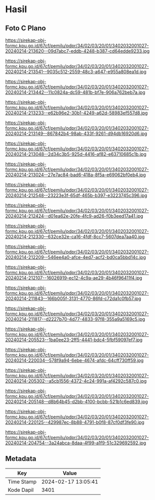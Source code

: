 # Hasil

## Foto C Plano

https://sirekap-obj-formc.kpu.go.id/67cf/pemilu/pdpr/34/02/03/20/01/3402032001027-20240214-213620--09d7abc7-eddb-4248-b387-cd64edde9233.jpg

https://sirekap-obj-formc.kpu.go.id/67cf/pemilu/pdpr/34/02/03/20/01/3402032001027-20240214-213541--9035c512-2559-48c3-a647-e955a808ea1d.jpg

https://sirekap-obj-formc.kpu.go.id/67cf/pemilu/pdpr/34/02/03/20/01/3402032001027-20240214-213442--11c0824a-dc59-481b-bf7e-906a762beb7a.jpg

https://sirekap-obj-formc.kpu.go.id/67cf/pemilu/pdpr/34/02/03/20/01/3402032001027-20240214-213233--e62b96e2-30b1-4249-a62d-58983ef557d8.jpg

https://sirekap-obj-formc.kpu.go.id/67cf/pemilu/pdpr/34/02/03/20/01/3402032001027-20240214-213149--867842b4-98ab-433f-9261-d94db16920d6.jpg

https://sirekap-obj-formc.kpu.go.id/67cf/pemilu/pdpr/34/02/03/20/01/3402032001027-20240214-213048--2d34c3b5-925d-4416-af82-e63710685c1b.jpg

https://sirekap-obj-formc.kpu.go.id/67cf/pemilu/pdpr/34/02/03/20/01/3402032001027-20240214-213024--27e7ac84-bad6-418a-8f5a-e69062bf0eb4.jpg

https://sirekap-obj-formc.kpu.go.id/67cf/pemilu/pdpr/34/02/03/20/01/3402032001027-20240214-212548--23223e3f-65df-465b-b397-e3223745c396.jpg

https://sirekap-obj-formc.kpu.go.id/67cf/pemilu/pdpr/34/02/03/20/01/3402032001027-20240214-212424--d01ea62e-20fe-4fc9-ad26-f0b3eed17a41.jpg

https://sirekap-obj-formc.kpu.go.id/67cf/pemilu/pdpr/34/02/03/20/01/3402032001027-20240214-212330--632ce32e-ca16-4fdf-8cc7-5607dea7aa40.jpg

https://sirekap-obj-formc.kpu.go.id/67cf/pemilu/pdpr/34/02/03/20/01/3402032001027-20240214-212209--546ee4a0-afce-4ed7-acf2-bd0ca5bbd14c.jpg

https://sirekap-obj-formc.kpu.go.id/67cf/pemilu/pdpr/34/02/03/20/01/3402032001027-20240214-212107--16026919-ec12-4c9a-ae29-4b46f96411f4.jpg

https://sirekap-obj-formc.kpu.go.id/67cf/pemilu/pdpr/34/02/03/20/01/3402032001027-20240214-211843--166b005f-3131-4770-86fd-c72da1c0fb57.jpg

https://sirekap-obj-formc.kpu.go.id/67cf/pemilu/pdpr/34/02/03/20/01/3402032001027-20240214-211817--d2227b70-4d77-4833-97f8-355a9a5169c5.jpg

https://sirekap-obj-formc.kpu.go.id/67cf/pemilu/pdpr/34/02/03/20/01/3402032001027-20240214-205523--1ba0ee23-2ff5-4441-bdc4-5fbf59097ef7.jpg

https://sirekap-obj-formc.kpu.go.id/67cf/pemilu/pdpr/34/02/03/20/01/3402032001027-20240214-220034--578f9a94-6ebe-4674-afdc-64cff730ff59.jpg

https://sirekap-obj-formc.kpu.go.id/67cf/pemilu/pdpr/34/02/03/20/01/3402032001027-20240214-205302--a5cb1556-4372-4c24-991a-af4292c587c0.jpg

https://sirekap-obj-formc.kpu.go.id/67cf/pemilu/pdpr/34/02/03/20/01/3402032001027-20240214-205148--d8b64b45-d2bb-4100-bcbb-521b1c6ed839.jpg

https://sirekap-obj-formc.kpu.go.id/67cf/pemilu/pdpr/34/02/03/20/01/3402032001027-20240214-220125--429987ec-8b88-4791-b0f8-87cf0df3fe90.jpg

https://sirekap-obj-formc.kpu.go.id/67cf/pemilu/pdpr/34/02/03/20/01/3402032001027-20240214-204754--3a24abca-8daa-4f99-a1f9-51c329692592.jpg


## Metadata

| Key        | Value               |
| ---------- | ------------------- |
| Time Stamp | 2024-02-17 13:05:41 |
| Kode Dapil | 3401                |



